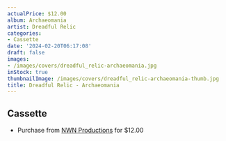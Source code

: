 ```yaml
---
actualPrice: $12.00
album: Archaeomania
artist: Dreadful Relic
categories:
- Cassette
date: '2024-02-20T06:17:08'
draft: false
images:
- /images/covers/dreadful_relic-archaeomania.jpg
inStock: true
thumbnailImage: /images/covers/dreadful_relic-archaeomania-thumb.jpg
title: Dreadful Relic - Archaeomania
---
```


## Cassette
* Purchase from [NWN Productions](http://shop.nwnprod.com/index.php?route=product/product&path=73&product_id=47441&sort=pd.name&order=ASC) for $12.00
